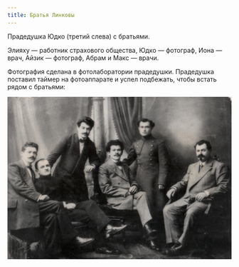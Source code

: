 ```yaml
---
title: Братья Линковы
---
```

Прадедушка Юдко (третий слева) с братьями.

Элияху — работник страхового общества,
Юдко — фотограф,
Иона — врач,
Айзик — фотограф,
Абрам и Макс — врачи.

Фотография сделана в фотолаборатории прадедушки.
Прадедушка поставил таймер на фотоаппарате
и успел подбежать, чтобы встать рядом с братьями:

![Linkov brothers](/files/book/linkov_brothers.jpg)
